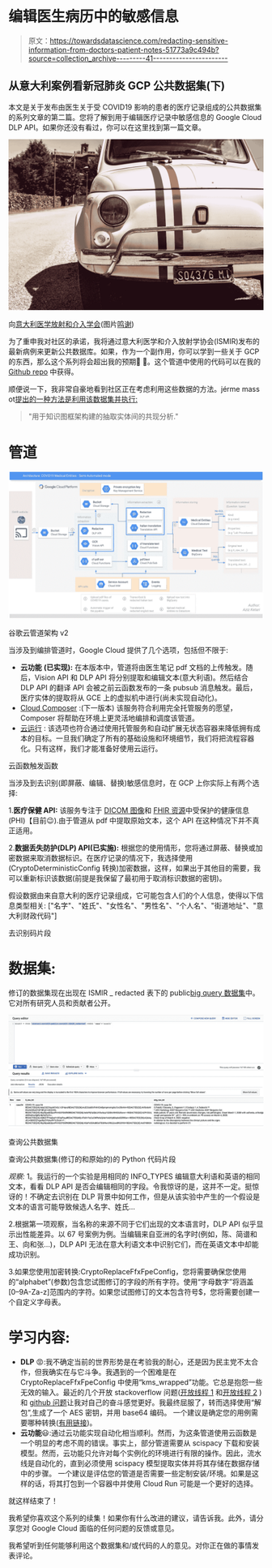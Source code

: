 # 编辑医生病历中的敏感信息

> 原文：<https://towardsdatascience.com/redacting-sensitive-information-from-doctors-patient-notes-51773a9c494b?source=collection_archive---------41----------------------->

## 从意大利案例看新冠肺炎 GCP 公共数据集(下)

本文是关于发布由医生关于受 COVID19 影响的患者的医疗记录组成的公共数据集的系列文章的第二篇。您将了解到用于编辑医疗记录中敏感信息的 Google Cloud DLP API。如果你还没有看过，你可以在这里找到第一篇文章。

![](img/2e14fcba31aac7da34f7e2e2e3c8566a.png)

向[意大利医学放射和介入学会](https://www.sirm.org/category/senza-categoria/covid-19/)(图片[鸣谢](https://unsplash.com/photos/Q5BVSGt9Ljc))

为了重申我对社区的承诺，我将通过意大利医学和介入放射学协会(ISMIR)发布的最新病例来更新公共数据库。如果，作为一个副作用，你可以学到一些关于 GCP 的东西，那么这个系列将会超出我的预期💪 🙏。这个管道中使用的代码可以在我的 [Github repo](https://github.com/azizketari/covid19_ISMIR) 中获得。

顺便说一下，我非常自豪地看到社区正在考虑利用这些数据的方法。jérme mass ot[提出的一种方法是利用该数据集并执行:](https://www.linkedin.com/in/jeromemassot/)

> "用于知识图框架构建的抽取实体间的共现分析."

# 管道

![](img/2c47be3be696c3a26d38b753ac24f10f.png)

谷歌云管道架构 v2

当涉及到编排管道时，Google Cloud 提供了几个选项，包括但不限于:

*   **云功能** **(已实现):**
    在本版本中，管道将由医生笔记 pdf 文档的上传触发。随后，Vision API 和 DLP API 将分别提取和编辑文本(意大利语)。然后结合 DLP API 的翻译 API 会被之前云函数发布的一条 pubsub 消息触发。最后，医疗实体的提取将从 GCE 上的虚拟机中进行(尚未实现自动化)。
*   [Cloud Composer](https://cloud.google.com/composer) :(下一版本)
    该服务符合利用完全托管服务的愿望，Composer 将帮助在环境上更灵活地编排和调度该管道。
*   [云运行](https://cloud.google.com/run) :
    该选项也符合通过使用托管服务和自动扩展无状态容器来降低拥有成本的目标。一旦我们确定了所有的基础设施和环境细节，我们将把流程容器化。只有这样，我们才能准备好使用云运行。

云函数触发函数

当涉及到去识别(即屏蔽、编辑、替换)敏感信息时，在 GCP 上你实际上有两个选择:

1.**医疗保健 API:**
该服务专注于 [DICOM 图像](https://cloud.google.com/healthcare/docs/how-tos/dicom-deidentify)和 [FHIR 资源](https://cloud.google.com/healthcare/docs/how-tos/fhir-deidentify)中受保护的健康信息(PHI)【目前😉).由于管道从 pdf 中提取原始文本，这个 API 在这种情况下并不真正适用。

2.**数据丢失防护(DLP) API(已实施):** 根据您的使用情形，您将通过屏蔽、替换或加密数据来取消数据标识。在医疗记录的情况下，我选择使用(CryptoDeterministicConfig 转换)加密数据，这样，如果出于其他目的需要，我可以重新标识该数据(前提是我保留了最初用于取消标识数据的密钥)。

假设数据由来自意大利的医疗记录组成，它可能包含人们的个人信息，使得以下信息类型相关:
["名字"、"姓氏"、"女性名"、"男性名"、"个人名"、"街道地址"、"意大利财政代码"]

去识别码片段

# 数据集:

修订的数据集现在出现在 ISMIR _ redacted 表下的 public[big query 数据集](https://console.cloud.google.com/bigquery?authuser=1&organizationId=819335046878&project=aketari-covid19-public&p=aketari-covid19-public&d=covid19&t=ISMIR_redacted&page=table)中。它对所有研究人员和贡献者公开。

![](img/1c70bd05f54c3c001d4c2fed69902892.png)

查询公共数据集

查询公共数据集(修订的和原始的)的 Python 代码片段

*观察:*
1。我运行的一个实验是用相同的 INFO_TYPES 编辑意大利语和英语的相同文本，看看 DLP API 是否会编辑相同的字段。令我惊讶的是，这并不一定。挺惊讶的！不确定去识别在 DLP 背景中如何工作，但是从该实验中产生的一个假设是文本的语言可能导致候选人名字、姓氏…

2.根据第一项观察，当名称的来源不同于它们出现的文本语言时，DLP API 似乎显示出性能差异。以 67 号案例为例。当编辑来自亚洲的名字时(例如，陈、简谱和王、向和张…)，DLP API 无法在意大利语文本中识别它们，而在英语文本中却能成功识别。

3.如果您使用加密转换:CryptoReplaceFfxFpeConfig，您将需要确保您使用的“alphabet”(参数)包含您试图修订的字段的所有字符。使用“字母数字”将涵盖[0–9A-Za-z]范围内的字符。如果您试图修订的文本包含符号$，您将需要创建一个自定义字母表。

# 学习内容:

*   **DLP** 😡:我不确定当前的世界形势是在考验我的耐心，还是因为民主党不太合作，但我确实在与它斗争。我遇到的一个困难是在 CryptoReplaceFfxFpeConfig 中使用“kms_wrapped”功能。它总是抱怨一些无效的输入。最近的几个开放 stackoverflow 问题([开放线程 1](https://stackoverflow.com/questions/60471428/gcp-dlpdata-loss-prevention-getting-decryption-failed-the-ciphertext-is-inva) 和[开放线程 2](https://stackoverflow.com/questions/60719396/gcp-dlpdata-loss-prevention-getting-decryption-failed-the-ciphertext-is-inva) )和 [github 问题](https://github.com/GoogleCloudPlatform/python-docs-samples/issues/3245)让我对自己的奋斗感觉更好。我最终屈服了，转而选择使用“解包”,生成了一个 AES 密钥，并用 base64 编码。
    一个建议是确定您的用例需要哪种转换([有用链接](https://cloud.google.com/dlp/docs/reference/rest/v2/organizations.deidentifyTemplates#DeidentifyTemplate.PrimitiveTransformation))。
*   **云功能**😃:通过云功能实现自动化相当顺利。然而，为这条管道使用云函数是一个明显的考虑不周的错误。事实上，部分管道需要从 scispacy 下载和安装模型。然而，云功能只允许对每个实例化的环境进行有限的操作。因此，流水线是自动化的，直到必须使用 scispacy 模型提取实体并将其存储在数据存储中的步骤。
    一个建议是评估您的管道是否需要一些定制安装/环境。如果是这样的话，将其打包到一个容器中并使用 Cloud Run 可能是一个更好的选择。

就这样结束了！

我希望你喜欢这个系列的续集！如果你有什么改进的建议，请告诉我。此外，请分享您对 Google Cloud 面临的任何问题的反馈或意见。

我希望听到任何能够利用这个数据集和/或代码的人的意见。对你正在做的事情发表评论。